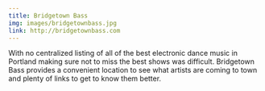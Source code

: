 ```yaml
---
title: Bridgetown Bass
img: images/bridgetownbass.jpg
link: http://bridgetownbass.com
---
```

<p>With no centralized listing of all of the best electronic dance music in Portland making sure not to miss the best shows was difficult. Bridgetown Bass provides a convenient location to see what artists are coming to town and plenty of links to get to know them better.</p>